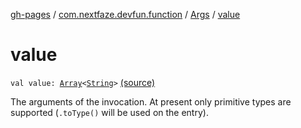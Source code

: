 [gh-pages](../../index.md) / [com.nextfaze.devfun.function](../index.md) / [Args](index.md) / [value](./value.md)

# value

`val value: `[`Array`](https://kotlinlang.org/api/latest/jvm/stdlib/kotlin/-array/index.html)`<`[`String`](https://kotlinlang.org/api/latest/jvm/stdlib/kotlin/-string/index.html)`>` [(source)](https://github.com/NextFaze/dev-fun/tree/master/devfun-annotations/src/main/java/com/nextfaze/devfun/function/DeveloperArguments.kt#L153)

The arguments of the invocation. At present only primitive types are supported (`.toType()` will be used on the entry).

